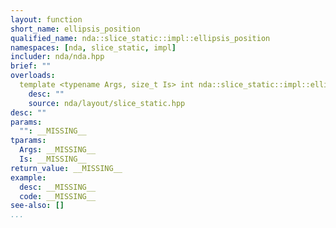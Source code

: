 ```yaml
---
layout: function
short_name: ellipsis_position
qualified_name: nda::slice_static::impl::ellipsis_position
namespaces: [nda, slice_static, impl]
includer: nda/nda.hpp
brief: ""
overloads:
  template <typename Args, size_t Is> int nda::slice_static::impl::ellipsis_position(std::index_sequence<Is...> ):
    desc: ""
    source: nda/layout/slice_static.hpp
desc: ""
params:
  "": __MISSING__
tparams:
  Args: __MISSING__
  Is: __MISSING__
return_value: __MISSING__
example:
  desc: __MISSING__
  code: __MISSING__
see-also: []
...
```


